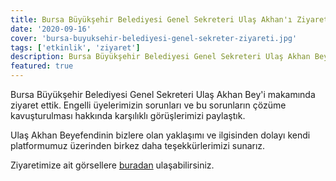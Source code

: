 ```yaml
---
title: Bursa Büyükşehir Belediyesi Genel Sekreteri Ulaş Akhan'ı Ziyaret Ettik
date: '2020-09-16'
cover: 'bursa-buyuksehir-belediyesi-genel-sekreter-ziyareti.jpg'
tags: ['etkinlik', 'ziyaret']
description: Bursa Büyükşehir Belediyesi Genel Sekreteri Ulaş Akhan Bey'i makamında ziyaret ettik.
featured: true
---
```


Bursa Büyükşehir Belediyesi Genel Sekreteri Ulaş Akhan Bey'i makamında ziyaret ettik. Engelli üyelerimizin sorunları ve bu sorunların çözüme kavuşturulması hakkında karşılıklı görüşlerimizi paylaştık.

Ulaş Akhan Beyefendinin bizlere olan yaklaşımı ve ilgisinden dolayı kendi platformumuz üzerinden birkez daha teşekkürlerimizi sunarız.

Ziyaretimize ait görsellere [buradan](https://photos.app.goo.gl/KamvifSidQTxKxsM8) ulaşabilirsiniz.

